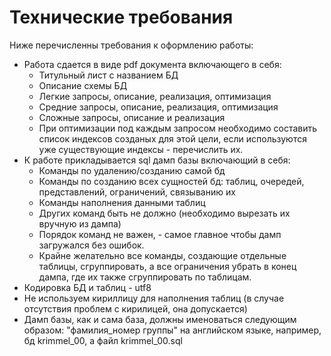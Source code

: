 # Технические требования

Ниже перечисленны требования к оформлению работы:

+   Работа сдается в виде pdf документа включающего в себя:
    *   Титульный лист с названием БД
    *   Описание схемы БД
    *   Легкие запросы, описание, реализация, оптимизация
    *   Средние запросы, описание, реализация, оптимизация
    *   Сложные запросы, описание и реализация
    *   При оптимизации под каждым запросом необходимо составить список индексов созданых для этой цели, если используются уже существующие индексы - перечислить их.
+   К работе прикладывается sql дамп базы включающий в себя:
    *   Команды по удалению/созданию самой бд
    *   Команды по созданию всех сущностей бд: таблиц, очередей, представлений, ограничений, связыванию их
    *   Команды наполнения данными таблиц
    *   Других команд быть не должно (необходимо вырезать их вручную из дампа)
    *   Порядок команд не важен, - самое главное чтобы дамп загружался без ошибок.
    *   Крайне желательно все команды, создающие отдельные таблицы, сгруппировать, а все ограничения убрать в конец дампа, где их также сгруппировать по таблицам.
+   Кодировка БД и таблиц - utf8
+   Не используем кириллицу для наполнения таблиц (в случае отсутствия проблем с кирилицей, она допускается)
+   Дамп базы, как и сама база, должны именоваться следующим образом: "фамилия_номер группы" на английском языке, например, бд krimmel_00, а файл krimmel_00.sql
